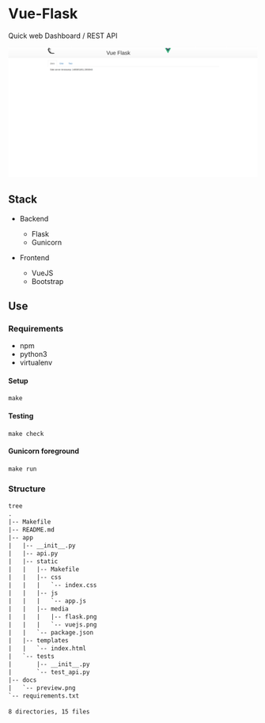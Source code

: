 # Vue-Flask

Quick web Dashboard / REST API



![preview](docs/preview.png)


## Stack

* Backend
    * Flask
    * Gunicorn

* Frontend
    * VueJS
    * Bootstrap


## Use

### Requirements

* npm
* python3
* virtualenv


#### Setup

    make
    
#### Testing
    
    
    make check
   
    
#### Gunicorn foreground
    
    
    make run
    
    
### Structure
    
    
    tree
    .
    |-- Makefile
    |-- README.md
    |-- app
    |   |-- __init__.py
    |   |-- api.py
    |   |-- static
    |   |   |-- Makefile
    |   |   |-- css
    |   |   |   `-- index.css
    |   |   |-- js
    |   |   |   `-- app.js
    |   |   |-- media
    |   |   |   |-- flask.png
    |   |   |   `-- vuejs.png
    |   |   `-- package.json
    |   |-- templates
    |   |   `-- index.html
    |   `-- tests
    |       |-- __init__.py
    |       `-- test_api.py
    |-- docs
    |   `-- preview.png
    `-- requirements.txt
    
    8 directories, 15 files
